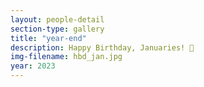 ```yaml
---
layout: people-detail
section-type: gallery
title: "year-end"
description: Happy Birthday, Januaries! 🎂
img-filename: hbd_jan.jpg
year: 2023
---
```

